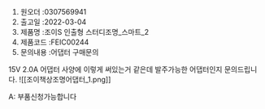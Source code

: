 1. 원오더 :0307569941
2. 출고일 :2022-03-04
3. 제품명 :조이S 인출형 스터디조명_스마트_2
4. 제품코드 :FEIC00244
5. 문의내용 :어댑터 구매문의

15V 2.0A 어댑터 사양에 이렇게 써있는거 같은데
발주가능한 어댑터인지 문의드립니다.
![[조이책상조명어댑터_1.png]]

A: 부품신청가능합니다
